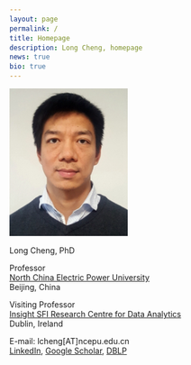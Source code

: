 ```yaml
---
layout: page
permalink: /
title: Homepage
description: Long Cheng, homepage
news: true
bio: true
---
```


<div class="row">
   <div class="column left"> 
      <img src="images/longcheng.jpg" style="width:210px" alt="longcheng"> 
   </div>
   <div class="column right">
      <p>Long Cheng, PhD</p>
      <p>Professor<br>
      <a href="https://en.wikipedia.org/wiki/North_China_Electric_Power_University">North China Electric Power University</a>
      <br>Beijing, China</p>
      <p>Visiting Professor<br>
      <a href="https://www.insight-centre.org/">Insight SFI Research Centre for Data Analytics</a>
      <br>Dublin, Ireland</p>
      <p>E-mail: lcheng[AT]ncepu.edu.cn<br>
       <a href="https://ie.linkedin.com/pub/long-cheng/52/306/a5">LinkedIn</a>, <a href="https://scholar.google.de/citations?user=aI-bwLgAAAAJ&amp;hl=en">Google Scholar</a>, <a href="https://dblp.uni-trier.de/pers/hd/c/Cheng_0003:Long">DBLP</a></p>
   </div>
</div>







